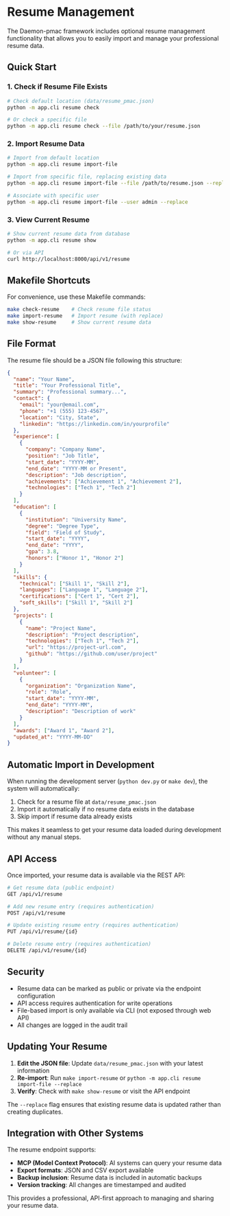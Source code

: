 # Resume Management

The Daemon-pmac framework includes optional resume management functionality that allows you to easily import and manage your professional resume data.

## Quick Start

### 1. Check if Resume File Exists
```bash
# Check default location (data/resume_pmac.json)
python -m app.cli resume check

# Or check a specific file
python -m app.cli resume check --file /path/to/your/resume.json
```

### 2. Import Resume Data
```bash
# Import from default location
python -m app.cli resume import-file

# Import from specific file, replacing existing data
python -m app.cli resume import-file --file /path/to/resume.json --replace

# Associate with specific user
python -m app.cli resume import-file --user admin --replace
```

### 3. View Current Resume
```bash
# Show current resume data from database
python -m app.cli resume show

# Or via API
curl http://localhost:8000/api/v1/resume
```

## Makefile Shortcuts

For convenience, use these Makefile commands:

```bash
make check-resume    # Check resume file status
make import-resume   # Import resume (with replace)
make show-resume     # Show current resume data
```

## File Format

The resume file should be a JSON file following this structure:

```json
{
  "name": "Your Name",
  "title": "Your Professional Title",
  "summary": "Professional summary...",
  "contact": {
    "email": "your@email.com",
    "phone": "+1 (555) 123-4567",
    "location": "City, State",
    "linkedin": "https://linkedin.com/in/yourprofile"
  },
  "experience": [
    {
      "company": "Company Name",
      "position": "Job Title",
      "start_date": "YYYY-MM",
      "end_date": "YYYY-MM or Present",
      "description": "Job description",
      "achievements": ["Achievement 1", "Achievement 2"],
      "technologies": ["Tech 1", "Tech 2"]
    }
  ],
  "education": [
    {
      "institution": "University Name",
      "degree": "Degree Type",
      "field": "Field of Study",
      "start_date": "YYYY",
      "end_date": "YYYY",
      "gpa": 3.8,
      "honors": ["Honor 1", "Honor 2"]
    }
  ],
  "skills": {
    "technical": ["Skill 1", "Skill 2"],
    "languages": ["Language 1", "Language 2"],
    "certifications": ["Cert 1", "Cert 2"],
    "soft_skills": ["Skill 1", "Skill 2"]
  },
  "projects": [
    {
      "name": "Project Name",
      "description": "Project description",
      "technologies": ["Tech 1", "Tech 2"],
      "url": "https://project-url.com",
      "github": "https://github.com/user/project"
    }
  ],
  "volunteer": [
    {
      "organization": "Organization Name",
      "role": "Role",
      "start_date": "YYYY-MM",
      "end_date": "YYYY-MM",
      "description": "Description of work"
    }
  ],
  "awards": ["Award 1", "Award 2"],
  "updated_at": "YYYY-MM-DD"
}
```

## Automatic Import in Development

When running the development server (`python dev.py` or `make dev`), the system will automatically:

1. Check for a resume file at `data/resume_pmac.json`
2. Import it automatically if no resume data exists in the database
3. Skip import if resume data already exists

This makes it seamless to get your resume data loaded during development without any manual steps.

## API Access

Once imported, your resume data is available via the REST API:

```bash
# Get resume data (public endpoint)
GET /api/v1/resume

# Add new resume entry (requires authentication)
POST /api/v1/resume

# Update existing resume entry (requires authentication)
PUT /api/v1/resume/{id}

# Delete resume entry (requires authentication)
DELETE /api/v1/resume/{id}
```

## Security

- Resume data can be marked as public or private via the endpoint configuration
- API access requires authentication for write operations
- File-based import is only available via CLI (not exposed through web API)
- All changes are logged in the audit trail

## Updating Your Resume

1. **Edit the JSON file**: Update `data/resume_pmac.json` with your latest information
2. **Re-import**: Run `make import-resume` or `python -m app.cli resume import-file --replace`
3. **Verify**: Check with `make show-resume` or visit the API endpoint

The `--replace` flag ensures that existing resume data is updated rather than creating duplicates.

## Integration with Other Systems

The resume endpoint supports:

- **MCP (Model Context Protocol)**: AI systems can query your resume data
- **Export formats**: JSON and CSV export available
- **Backup inclusion**: Resume data is included in automatic backups
- **Version tracking**: All changes are timestamped and audited

This provides a professional, API-first approach to managing and sharing your resume data.
